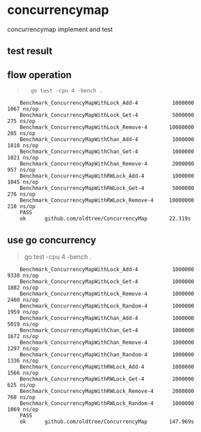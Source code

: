 # concurrencymap
concurrencymap implement and test
## test result

## flow operation
>       go test -cpu 4 -bench .

        Benchmark_ConcurrencyMapWithLock_Add-4           1000000              1067 ns/op
        Benchmark_ConcurrencyMapWithLock_Get-4           5000000               275 ns/op
        Benchmark_ConcurrencyMapWithLock_Remove-4       10000000               205 ns/op
        Benchmark_ConcurrencyMapWithChan_Add-4           1000000              1810 ns/op
        Benchmark_ConcurrencyMapWithChan_Get-4           1000000              1021 ns/op
        Benchmark_ConcurrencyMapWithChan_Remove-4        2000000               957 ns/op
        Benchmark_ConcurrencyMapWithRWLock_Add-4         1000000              1045 ns/op
        Benchmark_ConcurrencyMapWithRWLock_Get-4         5000000               276 ns/op
        Benchmark_ConcurrencyMapWithRWLock_Remove-4     10000000               210 ns/op
        PASS
        ok      github.com/oldtree/ConcurrencyMap       22.319s    

## use go concurrency
> go test -cpu 4 -bench .

        Benchmark_ConcurrencyMapWithLock_Add-4           1000000              9338 ns/op
        Benchmark_ConcurrencyMapWithLock_Get-4           1000000              1882 ns/op
        Benchmark_ConcurrencyMapWithLock_Remove-4        1000000              2460 ns/op
        Benchmark_ConcurrencyMapWithLock_Random-4        1000000              1959 ns/op
        Benchmark_ConcurrencyMapWithChan_Add-4           1000000              5019 ns/op
        Benchmark_ConcurrencyMapWithChan_Get-4           1000000              1672 ns/op
        Benchmark_ConcurrencyMapWithChan_Remove-4        1000000              1297 ns/op
        Benchmark_ConcurrencyMapWithChan_Random-4        1000000              1336 ns/op
        Benchmark_ConcurrencyMapWithRWLock_Add-4         1000000              1566 ns/op
        Benchmark_ConcurrencyMapWithRWLock_Get-4         2000000               625 ns/op
        Benchmark_ConcurrencyMapWithRWLock_Remove-4      2000000               760 ns/op
        Benchmark_ConcurrencyMapWithRWLock_Random-4      1000000              1069 ns/op
        PASS
        ok      github.com/oldtree/ConcurrencyMap       147.969s
